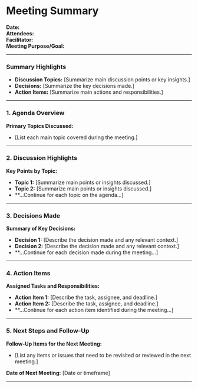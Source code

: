 # Meeting Summary

**Date:**  
**Attendees:**  
**Facilitator:**  
**Meeting Purpose/Goal:**  

---

### Summary Highlights
- **Discussion Topics:** [Summarize main discussion points or key insights.]
- **Decisions:** [Summarize the key decisions made.]
- **Action Items:** [Summarize main actions and responsibilities.]

---

### 1. Agenda Overview
**Primary Topics Discussed:**
- [List each main topic covered during the meeting.]

---

### 2. Discussion Highlights
**Key Points by Topic:**
- **Topic 1:** [Summarize main points or insights discussed.]
- **Topic 2:** [Summarize main points or insights discussed.]
- **...Continue for each topic on the agenda...]

---

### 3. Decisions Made
**Summary of Key Decisions:**
- **Decision 1:** [Describe the decision made and any relevant context.]
- **Decision 2:** [Describe the decision made and any relevant context.]
- **...Continue for each decision made during the meeting...]

---

### 4. Action Items
**Assigned Tasks and Responsibilities:**
- **Action Item 1:** [Describe the task, assignee, and deadline.]
- **Action Item 2:** [Describe the task, assignee, and deadline.]
- **...Continue for each action item identified during the meeting...]

---

### 5. Next Steps and Follow-Up
**Follow-Up Items for the Next Meeting:**
- [List any items or issues that need to be revisited or reviewed in the next meeting.]

**Date of Next Meeting:** [Date or timeframe]

---

